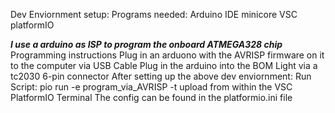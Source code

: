 Dev Enviornment setup: 
  Programs needed:
    Arduino IDE
      minicore
    VSC
      platformIO

***I use a arduino as ISP to program the onboard ATMEGA328 chip***
Programming instructions
  Plug in an arduono with the AVRISP firmware on it to the computer via USB Cable
  Plug in the arduino into the BOM Light via a tc2030 6-pin connector
  After setting up the above dev enviornment:
  Run Script: pio run -e program_via_AVRISP -t upload from within the VSC PlatformIO Terminal
    The config can be found in the platformio.ini file
    
    

      
